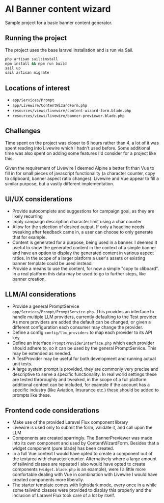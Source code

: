 # AI Banner content wizard

Sample project for a basic banner content generator.


## Running the project

The project uses the base laravel installation and is run via Sail.

```bash
php artisan sail:install
npm install && npm run build
sail up
sail artisan migrate
```

## Locations of interest

- `app/Services/Prompt`
- `app/Livewire/ContentWizardForm.php`
- `resources/views/livewire/content-wizard-form.blade.php`
- `resources/views/livewire/banner-previewer.blade.php`

## Challenges

Time spent on the project was closer to 6 hours rather than 4, a lot of it was spent reading into Livewire which I hadn't used before. Some additional time was also spent on adding some features I'd consider for a project like this.

Given the requirement of Livewire I deemed Alpine a better fit than Vue to fill in for small pieces of javascript functionality (a character counter, copy to clipboard, banner aspect ratio changes). Livewire and Vue appear to fill a similar purpose, but a vastly different implementation. 

## UI/UX considerations

- Provide autocomplete and suggestions for campaign goal, as they are likely recurring
- Imply campaign description character limit using a char counter
- Allow for the selection of desired output. If only a headline needs tweaking after feedback came in, a user can choose to only generate that for example.
- Content is generated for a purpose, being used in a banner. I deemed it useful to show the generated content in the context of a simple banner and have an option to display the generated content in various aspect ratios. In the scope of a larger platform a user's assets or existing banner template could be used instead.
- Provide a means to use the content, for now a simple "copy to cliboard". In a real platform this data may be used to go to further steps, like banner creation.

## LLM/AI considerations

- Provide a general PromptService `app/Services/Prompt/PromptService.php`. This provides an interface to handle multiple LLM providers, currently defaulting to the Test provider. As more providers are added the default can be changed, or given a different configuration each consumer may change the provider.
- Define a config `config/llm_providers` to map each provider to its API key.
- Define an interface `PromptProviderInterface.php` which each provider should adhere to, so it can be used by the general PromptService. This may be extended as needed.
- A TestProvider may be useful for both development and running actual unit tests.
- A large system prompt is provided, they are commonly very precise and descriptive to serve a specific functionality. In real world settings these are tested throroughly and tweaked, in the scope of a full platform additional context can be included, for example if the account has a specific industry (like Aviation, Insurance etc.) these should be added to prompts like these.

## Frontend code considerations

- Make use of the provided Laravel Flux component library
- Livewire is used only to submit the form, validate it, and call upon the LLM
- Components are created sparringly. The BannerPreviewer was made into its own component and used by ContentWizardForm. Besides that a widget component (pure blade) has been created.
- In a full Vue context I would have opted to create a component out of the textarea with character counter. Alternatively where a large amount of tailwind classes are repeated I also would have opted to create components (`widget.blade.php` is an example), were I a little more comfortable dealing with Vue in combination with Livewire I would have created components more liberally.
- The starter template comes with light/dark mode, every once in a while some tailwind classes were provided to display this properly and the inclusion of Laravel Flux took care of a lot by itself.

